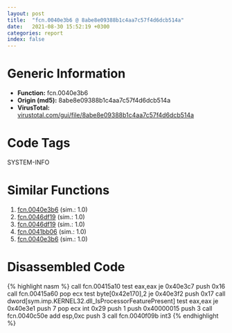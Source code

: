 ```yaml
---
layout: post
title:  "fcn.0040e3b6 @ 8abe8e09388b1c4aa7c57f4d6dcb514a"
date:   2021-08-30 15:52:19 +0300
categories: report
index: false
---
```


# Generic Information
- **Function:** fcn.0040e3b6
- **Origin (md5):** 8abe8e09388b1c4aa7c57f4d6dcb514a
- **VirusTotal:** [virustotal.com/gui/file/8abe8e09388b1c4aa7c57f4d6dcb514a][virustotal_ref]

# Code Tags
<span class="tag" id="SYSTEM-INFO">SYSTEM-INFO</span>


# Similar Functions

1. [fcn.0040e3b6][similar_1_ref] (sim.: 1.0)
2. [fcn.0046df19][similar_2_ref] (sim.: 1.0)
3. [fcn.0046df19][similar_3_ref] (sim.: 1.0)
4. [fcn.0041bb06][similar_4_ref] (sim.: 1.0)
5. [fcn.0040e3b6][similar_5_ref] (sim.: 1.0)


# Disassembled Code

{% highlight nasm %}
call fcn.00415a10
test eax,eax
je 0x40e3c7
push 0x16
call fcn.00415a60
pop ecx
test byte[0x42e170],2
je 0x40e3f2
push 0x17
call dword[sym.imp.KERNEL32.dll_IsProcessorFeaturePresent]
test eax,eax
je 0x40e3e1
push 7
pop ecx
int 0x29
push 1
push 0x40000015
push 3
call fcn.0040c50e
add esp,0xc
push 3
call fcn.0040f09b
int3
{% endhighlight %}


[similar_1_ref]: /report/fcn.0040e3b6@b9e7701b101639a92238161f00b7471e
[similar_2_ref]: /report/fcn.0046df19@125511dc58d9fe5b15e0562013727778
[similar_3_ref]: /report/fcn.0046df19@2f57463e398c8086d3043342f205d871
[similar_4_ref]: /report/fcn.0041bb06@6a98c558febb15c96e5c5a6a3f824bf6
[similar_5_ref]: /report/fcn.0040e3b6@31d828bf241be93b3ffe89cf3c313d44
[virustotal_ref]: https://www.virustotal.com/gui/file/8abe8e09388b1c4aa7c57f4d6dcb514a